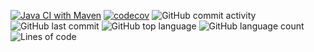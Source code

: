 

[![Java CI with Maven](https://github.com/aswsx/job4j_grabber/actions/workflows/maven.yml/badge.svg?branch=master)](https://github.com/aswsx/job4j_grabber/actions/workflows/maven.yml)
[![codecov](https://codecov.io/gh/aswsx/job4j_grabber/branch/master/graph/badge.svg?token=Ab8XlU9jKo)](https://codecov.io/gh/aswsx/job4j_grabber)
![GitHub commit activity](https://img.shields.io/github/commit-activity/w/aswsx/job4j_grabber)
![GitHub last commit](https://img.shields.io/github/last-commit/aswsx/job4j_grabber)
![GitHub top language](https://img.shields.io/github/languages/top/aswsx/job4j_grabber)
![GitHub language count](https://img.shields.io/github/languages/count/aswsx/job4j_grabber)
![Lines of code](https://img.shields.io/tokei/lines/github/aswsx/job4j_grabber)